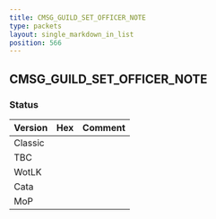 ```yaml
---
title: CMSG_GUILD_SET_OFFICER_NOTE
type: packets
layout: single_markdown_in_list
position: 566
---
```


## CMSG_GUILD_SET_OFFICER_NOTE

### Status

Version | Hex | Comment
---------- | ---------- | ---------- 
Classic |  |  
TBC |  |  
WotLK |  |  
Cata |  |  
MoP |  |  